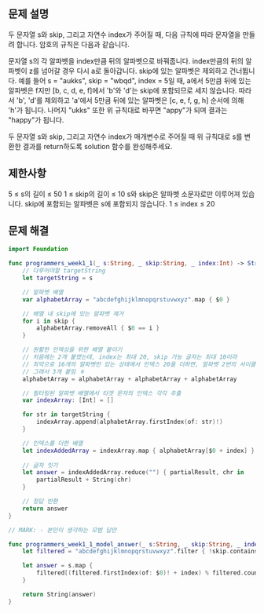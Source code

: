 ## 문제 설명

두 문자열 s와 skip, 그리고 자연수 index가 주어질 때, 다음 규칙에 따라 문자열을 만들려 합니다. 암호의 규칙은 다음과 같습니다.

문자열 s의 각 알파벳을 index만큼 뒤의 알파벳으로 바꿔줍니다.
index만큼의 뒤의 알파벳이 z를 넘어갈 경우 다시 a로 돌아갑니다.
skip에 있는 알파벳은 제외하고 건너뜁니다.
예를 들어 s = "aukks", skip = "wbqd", index = 5일 때, a에서 5만큼 뒤에 있는 알파벳은 f지만 [b, c, d, e, f]에서 'b'와 'd'는 skip에 포함되므로 세지 않습니다. 따라서 'b', 'd'를 제외하고 'a'에서 5만큼 뒤에 있는 알파벳은 [c, e, f, g, h] 순서에 의해 'h'가 됩니다. 나머지 "ukks" 또한 위 규칙대로 바꾸면 "appy"가 되며 결과는 "happy"가 됩니다.

두 문자열 s와 skip, 그리고 자연수 index가 매개변수로 주어질 때 위 규칙대로 s를 변환한 결과를 return하도록 solution 함수를 완성해주세요.

## 제한사항

5 ≤ s의 길이 ≤ 50
1 ≤ skip의 길이 ≤ 10
s와 skip은 알파벳 소문자로만 이루어져 있습니다.
skip에 포함되는 알파벳은 s에 포함되지 않습니다.
1 ≤ index ≤ 20

## 문제 해결

```swift
import Foundation

func programmers_week1_1(_ s:String, _ skip:String, _ index:Int) -> String {
    // 다루어야할 targetString
    let targetString = s

    // 알파벳 배열
    var alphabetArray = "abcdefghijklmnopqrstuvwxyz".map { $0 }

    // 배열 내 skip에 있는 알파벳 제거
    for i in skip {
        alphabetArray.removeAll { $0 == i }
    }

    // 원활한 인덱싱을 위한 배열 붙이기
    // 처음에는 2개 붙였는데, index는 최대 20, skip 가능 글자는 최대 10이라
    // 최악으로 16개의 알파벳만 있는 상태에서 인덱스 20을 더하면, 알파벳 2번의 사이클을 초과
    // 그래서 3개 붙임 ㅎ
    alphabetArray = alphabetArray + alphabetArray + alphabetArray

    // 필터링된 알파벳 배열에서 타겟 문자의 인덱스 각각 추출
    var indexArray: [Int] = []

    for str in targetString {
        indexArray.append(alphabetArray.firstIndex(of: str)!)
    }

    // 인덱스를 더한 배열
    let indexAddedArray = indexArray.map { alphabetArray[$0 + index] }
    
    // 글자 잇기
    let answer = indexAddedArray.reduce("") { partialResult, chr in
        partialResult + String(chr)
    }

    // 정답 반환
    return answer
}

// MARK: - 본인이 생각하는 모범 답안

func programmers_week1_1_model_answer(_ s:String, _ skip:String, _ index:Int) -> String {
    let filtered = "abcdefghijklmnopqrstuvwxyz".filter { !skip.contains($0) }.map { $0 }

    let answer = s.map {
        filtered[(filtered.firstIndex(of: $0)! + index) % filtered.count]
    }

    return String(answer)
}
```
